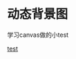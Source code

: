 # 动态背景图

学习canvas做的小test

<!-- <iframe id="iframe"  style="width:375px; height:667px; position:relative; border: 5px solid red; " frameborder=0 allowfullscreen="true" src="http://172.18.94.192:9091/test1/background.html">   -->
<a href="file:///C:/Users/ly/Desktop/%E6%96%B0%E5%BB%BA%E6%96%87%E4%BB%B6%E5%A4%B9/projects/myBlog/secret821.github.io/docs/models/background.html">test</a>
 </iframe>
